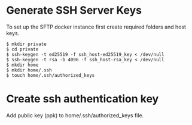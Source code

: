 # Generate SSH Server Keys 

To set up the SFTP docker instance first create required folders and host keys.

```
$ mkdir private
$ cd private
$ ssh-keygen -t ed25519 -f ssh_host-ed25519_key < /dev/null
$ ssh-keygen -t rsa -b 4096 -f ssh_host-rsa_key < /dev/null
$ mkdir home
$ mkdir home/.ssh
$ touch home/.ssh/authorized_keys
```

# Create ssh authentication key
Add public key (ppk) to home/.ssh/authorized_keys file.
